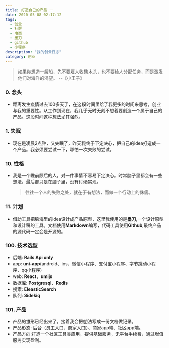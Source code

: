 ```yaml
---
title: 打造自己的产品 一
date: 2020-05-08 02:17:12
tags:
  - 创业
  - 社群
  - 电商
  - 墨刀
  - github
  - 小程序
description: "我的创业日志"
category: 创业
---
```



> 如果你想造一艘船，先不要雇人收集木头，也不要给人分配任务，而是激发他们对海洋的渴望。
>  --《小王子》

### 0. 念头

   * 距离发生疫情过去100多天了，在这段时间里给了我更多的时间来思考，创业与我的重要性。从工作到现在，我几乎无时无刻不想着要创造一个属于自己的产品。这段时间这种想法尤其强烈。
  
### 1. 失眠
  
   * 现在是凌晨2点钟，又失眠了，昨天我终于下定决心，把自己的idea打造成一个产品。我必须要尝试一下，哪怕一次失败的尝试。
  
### 10. 性格

  * 我是一个瞻前顾后的人，对一件事情不容易下定决心。时常脑子里都会有一些想法，最后都只是在脑子里，没有付诸实现。

    > 往往一个人的失败之处，就在于有想法，而做一个行动上的侏儒。

### 11. 计划

  * 借助工具把脑海里的idea设计成产品原型，这里我使用的是**墨刀**,一个设计原型和设计稿的工具。文档使用**Markdown**编写，代码工具使用**Github**,最终产品的源代码一定会是开源的。
### 100. 技术选型

  * 后端: **Rails Api only**
  * app: **uni-app**(android、ios、微信小程序、支付宝小程序、字节跳动小程序、qq小程序)
  * web: **React**、**umijs**
  * 数据库: **Postgresql**、**Redis**
  * 搜索: **EleasticSearch**
  * 队列: **Sidekiq**

### 101. 产品

  * 产品的雏形已经出来了，接着我会把想法写成一份文档做记录。
  * 产品形态: 后台（员工入口、商家入口）、商家app端、社区app端。
  * 产品方向:打造一个社区工具类应用，提供基础服务，无平台手续费，通过增值服务实现盈利。